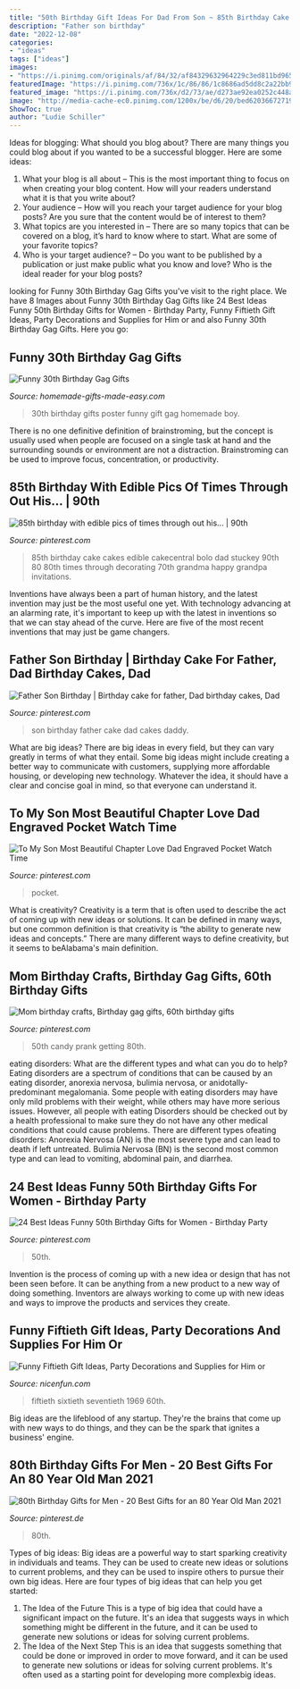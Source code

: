 ```yaml
---
title: "50th Birthday Gift Ideas For Dad From Son ~ 85th Birthday Cake Cakes Edible Cakecentral Bolo Dad Stuckey 90th 80 80th Times Through Decorating 70th Grandma Happy Grandpa Invitations"
description: "Father son birthday"
date: "2022-12-08"
categories:
- "ideas"
tags: ["ideas"]
images:
- "https://i.pinimg.com/originals/af/84/32/af84329632964229c3ed811bd965031b.jpg"
featuredImage: "https://i.pinimg.com/736x/1c/86/86/1c8686ad5dd8c2a22bb98f9f4f4363c3.jpg"
featured_image: "https://i.pinimg.com/736x/d2/73/ae/d273ae92ea0252c448ae5bd38edce0d1.jpg"
image: "http://media-cache-ec0.pinimg.com/1200x/be/d6/20/bed6203667271973629149cc58cd33be.jpg"
ShowToc: true
author: "Ludie Schiller"
---
```



Ideas for blogging: What should you blog about?
There are many things you could blog about if you wanted to be a successful blogger. Here are some ideas: 
1) What your blog is all about – This is the most important thing to focus on when creating your blog content. How will your readers understand what it is that you write about? 
2) Your audience – How will you reach your target audience for your blog posts? Are you sure that the content would be of interest to them? 
3) What topics are you interested in – There are so many topics that can be covered on a blog, it’s hard to know where to start. What are some of your favorite topics? 
4) Who is your target audience? – Do you want to be published by a publication or just make public what you know and love? Who is the ideal reader for your blog posts?

	

		
looking for Funny 30th Birthday Gag Gifts you've visit to the right place. We have 8 Images about Funny 30th Birthday Gag Gifts like 24 Best Ideas Funny 50th Birthday Gifts for Women - Birthday Party, Funny Fiftieth Gift Ideas, Party Decorations and Supplies for Him or and also Funny 30th Birthday Gag Gifts. Here you go:
		
    
## Funny 30th Birthday Gag Gifts

<img loading=lazy src="https://www.homemade-gifts-made-easy.com/image-files/personalized-poster-30th-birthday-gift-boy-600x900.jpg" onerror="this.onerror=null;this.src='https://tse4.mm.bing.net/th?id=OIP.jw8kXIyLnYAjTNtgLu0xFgHaLH&amp;pid=15.1';" alt="Funny 30th Birthday Gag Gifts">

_Source: homemade-gifts-made-easy.com_

>30th birthday gifts poster funny gift gag homemade boy. 

	

There is no one definitive definition of brainstroming, but the concept is usually used when people are focused on a single task at hand and the surrounding sounds or environment are not a distraction. Brainstroming can be used to improve focus, concentration, or productivity.

    
## 85th Birthday With Edible Pics Of Times Through Out His... | 90th

<img loading=lazy src="https://i.pinimg.com/736x/d2/73/ae/d273ae92ea0252c448ae5bd38edce0d1.jpg" onerror="this.onerror=null;this.src='https://tse3.mm.bing.net/th?id=OIP.JW9gtggQpMxSqK8Axxy84wHaLk&amp;pid=15.1';" alt="85th birthday with edible pics of times through out his... | 90th">

_Source: pinterest.com_

>85th birthday cake cakes edible cakecentral bolo dad stuckey 90th 80 80th times through decorating 70th grandma happy grandpa invitations. 

	

Inventions have always been a part of human history, and the latest invention may just be the most useful one yet. With technology advancing at an alarming rate, it's important to keep up with the latest in inventions so that we can stay ahead of the curve. Here are five of the most recent inventions that may just be game changers.

    
## Father Son Birthday | Birthday Cake For Father, Dad Birthday Cakes, Dad

<img loading=lazy src="https://i.pinimg.com/originals/af/84/32/af84329632964229c3ed811bd965031b.jpg" onerror="this.onerror=null;this.src='https://tse1.mm.bing.net/th?id=OIP.TpmUd4_SWQEyyGHlpBB8CgHaIe&amp;pid=15.1';" alt="Father Son Birthday | Birthday cake for father, Dad birthday cakes, Dad">

_Source: pinterest.com_

>son birthday father cake dad cakes daddy. 

	

What are big ideas?
There are big ideas in every field, but they can vary greatly in terms of what they entail. Some big ideas might include creating a better way to communicate with customers, supplying more affordable housing, or developing new technology. Whatever the idea, it should have a clear and concise goal in mind, so that everyone can understand it.

    
## To My Son Most Beautiful Chapter Love Dad Engraved Pocket Watch Time

<img loading=lazy src="https://i.pinimg.com/736x/1c/86/86/1c8686ad5dd8c2a22bb98f9f4f4363c3.jpg" onerror="this.onerror=null;this.src='https://tse1.mm.bing.net/th?id=OIP.bI9gSUbrz1HYCpXUxriNSAHaHa&amp;pid=15.1';" alt="To My Son Most Beautiful Chapter Love Dad Engraved Pocket Watch Time">

_Source: pinterest.com_

>pocket. 

	

What is creativity?
Creativity is a term that is often used to describe the act of coming up with new ideas or solutions. It can be defined in many ways, but one common definition is that creativity is “the ability to generate new ideas and concepts.” There are many different ways to define creativity, but it seems to beAlabama's main definition.

    
## Mom Birthday Crafts, Birthday Gag Gifts, 60th Birthday Gifts

<img loading=lazy src="http://media-cache-ec0.pinimg.com/1200x/be/d6/20/bed6203667271973629149cc58cd33be.jpg" onerror="this.onerror=null;this.src='https://tse4.mm.bing.net/th?id=OIP.Lxg-X6mgkVRqNp3KkXR4ywHaJ4&amp;pid=15.1';" alt="Mom birthday crafts, Birthday gag gifts, 60th birthday gifts">

_Source: pinterest.com_

>50th candy prank getting 80th. 

	

eating disorders: What are the different types and what can you do to help?
Eating disorders are a spectrum of conditions that can be caused by an eating disorder, anorexia nervosa, bulimia nervosa, or anidotally-predominant megalomania. Some people with eating disorders may have only mild problems with their weight, while others may have more serious issues. However, all people with eating Disorders should be checked out by a health professional to make sure they do not have any other medical conditions that could cause problems. 
There are different types ofeating disorders: Anorexia Nervosa (AN) is the most severe type and can lead to death if left untreated. Bulimia Nervosa (BN) is the second most common type and can lead to vomiting, abdominal pain, and diarrhea.

    
## 24 Best Ideas Funny 50th Birthday Gifts For Women - Birthday Party

<img loading=lazy src="https://i.pinimg.com/736x/59/b2/84/59b2840886f18d15dfa89b3090866fcd.jpg" onerror="this.onerror=null;this.src='https://tse4.mm.bing.net/th?id=OIP.qcgnm1Gug6UpNAz3ao3O6gHaLH&amp;pid=15.1';" alt="24 Best Ideas Funny 50th Birthday Gifts for Women - Birthday Party">

_Source: pinterest.com_

>50th. 

	

Invention is the process of coming up with a new idea or design that has not been seen before. It can be anything from a new product to a new way of doing something. Inventors are always working to come up with new ideas and ways to improve the products and services they create.

    
## Funny Fiftieth Gift Ideas, Party Decorations And Supplies For Him Or

<img loading=lazy src="http://nicenfun.com/wp-content/uploads/2019/02/47385.jpg" onerror="this.onerror=null;this.src='https://tse1.mm.bing.net/th?id=OIP.Th9eA6Dkovy2n68yYs9QKQAAAA&amp;pid=15.1';" alt="Funny Fiftieth Gift Ideas, Party Decorations and Supplies for Him or">

_Source: nicenfun.com_

>fiftieth sixtieth seventieth 1969 60th. 

	

Big ideas are the lifeblood of any startup. They're the brains that come up with new ways to do things, and they can be the spark that ignites a business' engine.

    
## 80th Birthday Gifts For Men - 20 Best Gifts For An 80 Year Old Man 2021

<img loading=lazy src="https://i.pinimg.com/736x/3d/72/30/3d72308dc3d2488372680ca44d306540.jpg" onerror="this.onerror=null;this.src='https://tse1.mm.bing.net/th?id=OIP.WAGGn5zsDG_q8tf_3TifxQHaLH&amp;pid=15.1';" alt="80th Birthday Gifts for Men - 20 Best Gifts for an 80 Year Old Man 2021">

_Source: pinterest.de_

>80th. 

	

Types of big ideas:
Big ideas are a powerful way to start sparking creativity in individuals and teams. They can be used to create new ideas or solutions to current problems, and they can be used to inspire others to pursue their own big ideas. Here are four types of big ideas that can help you get started:
1. The Idea of the Future
This is a type of big idea that could have a significant impact on the future. It's an idea that suggests ways in which something might be different in the future, and it can be used to generate new solutions or ideas for solving current problems.
2. The Idea of the Next Step
This is an idea that suggests something that could be done or improved in order to move forward, and it can be used to generate new solutions or ideas for solving current problems. It's often used as a starting point for developing more complexbig ideas.

